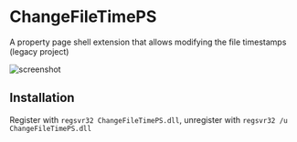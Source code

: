 # ChangeFileTimePS
A property page shell extension that allows modifying the file timestamps (legacy project)

![screenshot](/scrnshot.png?raw=true "Screenshot")

## Installation

Register with `regsvr32 ChangeFileTimePS.dll`,
unregister with `regsvr32 /u ChangeFileTimePS.dll`
